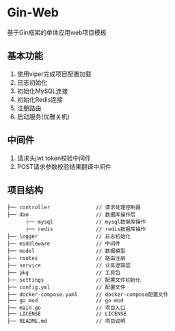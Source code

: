 # Gin-Web
基于Gin框架的单体应用web项目模板
## 基本功能
1. 使用viper完成项目配置加载
2. 日志初始化
3. 初始化MySQL连接
4. 初始化Redis连接
5. 注册路由
6. 启动服务(优雅关机)

## 中间件
1. 请求头jwt token校验中间件
2. POST请求参数校验结果翻译中间件

## 项目结构
```
├── controller               // 请求处理控制器
├── dao                      // 数据库操作层
      ├── mysql              // mysql数据库操作
      ├── redis              // redis数据库操作
├── logger                   // 日志初始化
├── middleware               // 中间件
├── model                    // 数据模型
├── routes                   // 路由注册
├── service                  // 业务逻辑层
├── pkg                      // 工具包
├── settings                 // 配置文件初始化
├── config.yml               // 配置文件
├── docker-compose.yaml      // docker-compose配置文件
├── go.mod                   // go mod
├── main.go                  // 项目入口
├── LICENSE                  // LICENSE
├── README.md                // 项目说明
```